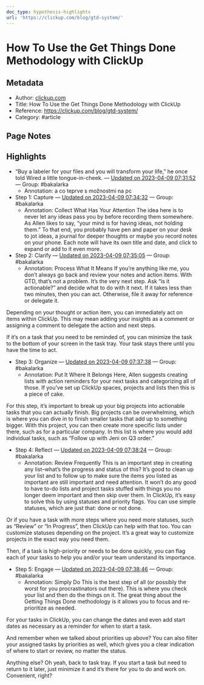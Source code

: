 ```yaml
---
doc_type: hypothesis-highlights
url: 'https://clickup.com/blog/gtd-system/'
---
```


# How To Use the Get Things Done Methodology with ClickUp

## Metadata
- Author: [clickup.com]()
- Title: How To Use the Get Things Done Methodology with ClickUp
- Reference: https://clickup.com/blog/gtd-system/
- Category: #article

## Page Notes
## Highlights
- “Buy a labeler for your files and you will transform your life,” he once told Wired a little tongue-in-cheek. — [Updated on 2023-04-09 07:31:52](https://hyp.is/1USH7NaXEe2cwsepBcfTRQ/clickup.com/blog/gtd-system/) — Group: #bakalarka
    - Annotation: a co teprve s možnostmi na pc
- Step 1: Capture — [Updated on 2023-04-09 07:34:32](https://hyp.is/JnYEptaYEe26_dNUnjqecw/clickup.com/blog/gtd-system/) — Group: #bakalarka
    - Annotation: Collect What Has Your Attention
The idea here is to never let any ideas pass you by before recording them somewhere. As Allen likes to say, “your mind is for having ideas, not holding them.” To that end, you probably have pen and paper on your desk to jot ideas, a journal for deeper thoughts or maybe you record notes on your phone.
Each note will have its own title and date, and click to expand or add to it even more.
- Step 2: Clarify — [Updated on 2023-04-09 07:35:05](https://hyp.is/OySr8NaYEe2QecMevwls-w/clickup.com/blog/gtd-system/) — Group: #bakalarka
    - Annotation: Process What It Means
If you’re anything like me, you don’t always go back and review your notes and action items. With GTD, that’s not a problem. It’s the very next step. Ask “is it actionable?” and decide what to do with it next. If it takes less than two minutes, then you can act. Otherwise, file it away for reference or delegate it.

Depending on your thought or action item, you can immediately act on items within ClickUp. This may mean adding your insights as a comment or assigning a comment to delegate the action and next steps.

If it’s on a task that you need to be reminded of, you can minimize the task to the bottom of your screen in the task tray. Your task stays there until you have the time to act.
- Step 3: Organize — [Updated on 2023-04-09 07:37:38](https://hyp.is/TRVvNNaYEe2GpeeGgYgt9A/clickup.com/blog/gtd-system/) — Group: #bakalarka
    - Annotation: Put It Where It Belongs
Here, Allen suggests creating lists with action reminders for your next tasks and categorizing all of those. If you’ve set up ClickUp spaces, projects and lists then this is a piece of cake.

For this step, it’s important to break up your big projects into actionable tasks that you can actually finish. Big projects can be overwhelming, which is where you can dive in to finish smaller tasks that add up to something bigger. With this project, you can then create more specific lists under there, such as for a particular company. In this list is where you would add individual tasks, such as “Follow up with Jeni on Q3 order.” 

- Step 4: Reflect — [Updated on 2023-04-09 07:38:24](https://hyp.is/ZTPOgNaYEe2OjOd6ey1gug/clickup.com/blog/gtd-system/) — Group: #bakalarka
    - Annotation: Review Frequently
This is an important step in creating any list–what’s the progress and status of this? It’s good to clean up your list and to follow up to make sure the items you listed as important are still important and need attention. It won’t do any good to have to-do lists and project tasks stuffed with things you no longer deem important and then skip over them.
In ClickUp, it’s easy to solve this by using statuses and priority flags. You can use simple statuses, which are just that: done or not done.

Or if you have a task with more steps where you need more statuses, such as “Review” or “In Progress”, then ClickUp can help with that too. You can customize statuses depending on the project. It’s a great way to customize projects in the exact way you need them.

Then, if a task is high-priority or needs to be done quickly, you can flag each of your tasks to help you and/or your team understand its importance.
- Step 5: Engage — [Updated on 2023-04-09 07:38:46](https://hyp.is/wdsTKNaYEe2rLPOXnvcgAg/clickup.com/blog/gtd-system/) — Group: #bakalarka
    - Annotation: Simply Do
This is the best step of all (or possibly the worst for you procrastinators out there). This is where you check your list and then do the things on it. The great thing about the Getting Things Done methodology is it allows you to focus and re-prioritize as needed.

For your tasks in ClickUp, you can change the dates and even add start dates as necessary as a reminder for when to start a task.

And remember when we talked about priorities up above? You can also filter your assigned tasks by priorities as well, which gives you a clear indication of where to start or review, no matter the status.

Anything else? Oh yeah, back to task tray. If you start a task but need to return to it later, just minimize it and it’s there for you to do and work on. Convenient, right?


